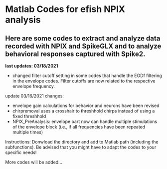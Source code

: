 # Matlab Codes for efish NPIX analysis

Here are some codes to extract and analyze data recorded with NPIX and SpikeGLX and to analyze behavioral responses captured with Spike2.
---------------------------------------------------------

**last updates: 03/18/2021**
- changed filter cutoff setting in some codes that handle the EODf filtering in the envelope codes. Filter cutoffs are now related to the respective envelope frequency.


update 03/16/2021 changes: 
 - envelope gain calculations for behavior and neurons have been revised
 - chirpremoval uses a crosshair to threshhold chirps instead of using a fixed threshhold
 - NPIX_PreAnalysis: envelope part now can handle multiple stimulations of the envelope block (i.e., if                        all frequencies have been repeated multiple times)

Instructions:
Donwload the directory and add to Matlab path (including the subfunctions). Be advised that you might have to adapt the codes to your specific needs!

More codes will be added... 
